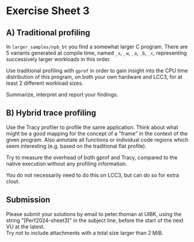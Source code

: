 Exercise Sheet 3
================

A) Traditional profiling
------------------------

In `larger_samples/npb_bt` you find a somewhat larger C program. There are 5 variants generated at compile time, named `_s`, `_w`, `_a`, `_b`, `_c`, representing successively larger workloads in this order.

Use traditional profiling with `gprof` in order to gain insight into the CPU time distribution of this program, on both your own hardware and LCC3, for at least 2 different workload sizes.

Summarize, interpret and report your findings.


B) Hybrid trace profiling
-------------------------

Use the Tracy profiler to profile the same application. Think about what might be a good mapping for the concept of a "frame" in the context of the given program. Also annotate all functions or individual code regions which seem interesting (e.g. based on the traditional flat profile).

Try to measure the overhead of both gprof and Tracy, compared to the native execution without any profiling information.

You do not necessarily need to do this on LCC3, but can do so for extra clout.


Submission
----------
Please submit your solutions by email to peter.thoman at UIBK, using the string "[Perf2024-sheet3]" in the subject line, before the start of the next VU at the latest.  
Try not to include attachments with a total size larger than 2 MiB.
